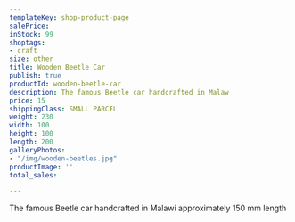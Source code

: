 ```yaml
---
templateKey: shop-product-page
salePrice: 
inStock: 99
shoptags:
- craft
size: other
title: Wooden Beetle Car
publish: true
productId: wooden-beetle-car
description: The famous Beetle car handcrafted in Malaw
price: 15
shippingClass: SMALL PARCEL
weight: 230
width: 100
height: 100
length: 200
galleryPhotos:
- "/img/wooden-beetles.jpg"
productImage: ''
total_sales: 

---
```

The famous Beetle car handcrafted in Malawi approximately 150 mm length